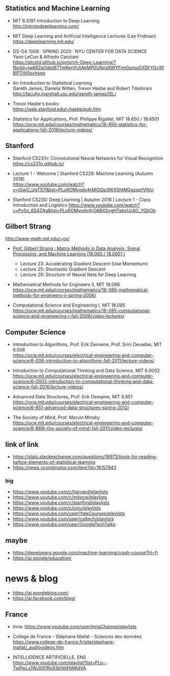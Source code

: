 ## Statistics and Machine Learning

- MIT 6.S191 Introduction to Deep Learning  
  http://introtodeeplearning.com/
  
- MIT Deep Learning and Artificial Intelligence Lectures (Lex Fridman)  
  https://deeplearning.mit.edu/  
 
- DS-GA 1008 · SPRING 2020 · NYU CENTER FOR DATA SCIENCE  
  Yann LeCun & Alfredo Canziani  
 https://atcold.github.io/pytorch-Deep-Learning/?fbclid=IwAR2eOdot67TmKenYUtAkMP0UNnz8WYFjmGorouGX5FYGc9FBlFDW9svhsqg


- An Introduction to Statistical Learning  
  Gareth James, Daniela Witten, Trevor Hastie and Robert Tibshirani  
  http://faculty.marshall.usc.edu/gareth-james/ISL/
  
- Trevor Hastie's books  
 https://web.stanford.edu/~hastie/pub.htm
 
 
 - Statistics for Applications, Prof. Philippe Rigollet, MIT 18.650 / 18.6501  
 https://ocw.mit.edu/courses/mathematics/18-650-statistics-for-applications-fall-2016/lecture-videos/

 
 ## Stanford
 
- Stanford CS231n: Convolutional Neural Networks for Visual Recognition  
  https://cs231n.github.io/
 
 - Lecture 1 - Welcome | Stanford CS229: Machine Learning (Autumn 2018)  
  https://www.youtube.com/watch?v=jGwO_UgTS7I&list=PLoROMvodv4rMiGQp3WXShtMGgzqpfVfbU
 
 - Stanford CS230: Deep Learning | Autumn 2018 | Lecture 1 - Class Introduction and Logistics
   https://www.youtube.com/watch?v=PySo_6S4ZAg&list=PLoROMvodv4rOABXSygHTsbvUz4G_YQhOb
   
 
 ## Gilbert Strang
 
http://www-math.mit.edu/~gs/


- [Prof. Gilbert Strang : Matrix Methods in Data Analysis, Signal Processing, and Machine Learning (18.065 / 18.0651 )](https://ocw.mit.edu/courses/mathematics/18-065-matrix-methods-in-data-analysis-signal-processing-and-machine-learning-spring-2018/video-lectures/)
  * Lecture 23: Accelerating Gradient Descent (Use Momentum)  
  * Lecture 25: Stochastic Gradient Descent   
  * Lecture 26: Structure of Neural Nets for Deep Learning  

- Mathematical Methods for Engineers II, MIT 18.086  
https://ocw.mit.edu/courses/mathematics/18-086-mathematical-methods-for-engineers-ii-spring-2006/

- Computational Science and Engineering I, MIT 18.085   
https://ocw.mit.edu/courses/mathematics/18-085-computational-science-and-engineering-i-fall-2008/video-lectures/


## Computer Science

- Introduction to Algorithms, Prof. Erik Demaine, Prof. Srini Devadas, MIT 6.006  
https://ocw.mit.edu/courses/electrical-engineering-and-computer-science/6-006-introduction-to-algorithms-fall-2011/lecture-videos/

- Introduction to Computational Thinking and Data Science, MIT 6.0002  
https://ocw.mit.edu/courses/electrical-engineering-and-computer-science/6-0002-introduction-to-computational-thinking-and-data-science-fall-2016/lecture-videos/
 
- Advanced Data Structures, Prof. Erik Demaine, MIT 6.851   
https://ocw.mit.edu/courses/electrical-engineering-and-computer-science/6-851-advanced-data-structures-spring-2012/

- The Society of Mind, Prof. Marvin Minsky  
https://ocw.mit.edu/courses/electrical-engineering-and-computer-science/6-868j-the-society-of-mind-fall-2011/video-lectures/
 
 
 ## link of link
 
 - https://stats.stackexchange.com/questions/18973/book-for-reading-before-elements-of-statistical-learning
 - https://news.ycombinator.com/item?id=16157843
 
 
 ### big
 
 - https://www.youtube.com/c/harvard/playlists
 - https://www.youtube.com/c/mitocw/playlists
 - https://www.youtube.com/c/stanford/playlists
 - https://www.youtube.com/c/cmu/playlists
 - https://www.youtube.com/user/YaleCourses/playlists
 - https://www.youtube.com/user/caltech/playlists
 - https://www.youtube.com/user/GoogleTechTalks
 
 ## maybe
 - https://developers.google.com/machine-learning/crash-course?hl=fr
 - https://ai.google/education/
 
 # news & blog
 
 - https://ai.googleblog.com/
 - https://ai.facebook.com/blog/
 
 
 ## France
 
 - Inria: https://www.youtube.com/user/InriaChannel/playlists

- College de France -  Stéphane Mallat - Sciences des données  
https://www.college-de-france.fr/site/stephane-mallat/_audiovideos.htm

- INTELLIGENCE ARTIFICIELLE,  ENS  
https://www.youtube.com/playlist?list=PLp--TwPwLx1WJI0ll1Rs93kfdjtHWKdVA

